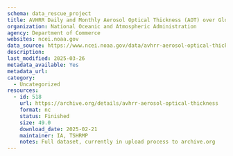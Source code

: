 ```yaml
---
schema: data_rescue_project 
title: AVHRR Daily and Monthly Aerosol Optical Thickness (AOT) over Global Oceans Climate Data Record (CDR), Version 4.0
organization: National Oceanic and Atmospheric Administration
agency: Department of Commerce
websites: ncei.noaa.gov
data_source: https://www.ncei.noaa.gov/data/avhrr-aerosol-optical-thickness/
description: 
last_modified: 2025-03-26
metadata_available: Yes
metadata_url: 
category:
  - Uncategorized
resources:
  - id: 518
    url: https://archive.org/details/avhrr-aerosol-optical-thickness
    format: nc
    status: Finished
    size: 49.0
    download_date: 2025-02-21
    maintainer: IA, TSHRMP
    notes: Full dataset, currently in upload process to archive.org
---
```

